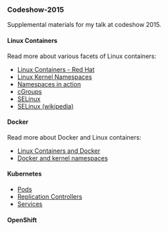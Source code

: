 ### Codeshow-2015

Supplemental materials for my talk at codeshow 2015.

#### Linux Containers

Read more about various facets of Linux containers:

-  [Linux Containers - Red Hat](https://www.redhat.com/en/insights/containers)
-  [Linux Kernel Namespaces](http://man7.org/linux/man-pages/man7/namespaces.7.html)
-  [Namespaces in action](https://lwn.net/Articles/531114/)
-  [cGroups](https://www.kernel.org/doc/Documentation/cgroups/cgroups.txt)
-  [SELinux](http://selinuxproject.org/page/Main_Page)
-  [SELinux (wikipedia)](http://en.wikipedia.org/wiki/Security-Enhanced_Linux)

#### Docker

Read more about Docker and Linux containers:

-  [Linux Containers and Docker](https://access.redhat.com/documentation/en-US/Red_Hat_Enterprise_Linux/7/html/7.0_Release_Notes/chap-Red_Hat_Enterprise_Linux-7.0_Release_Notes-Linux_Containers_with_Docker_Format.html)
-  [Docker and kernel namespaces](http://crosbymichael.com/creating-containers-part-1.html)

#### Kubernetes

-  [Pods](https://github.com/GoogleCloudPlatform/kubernetes/blob/master/docs/pods.md)
-  [Replication Controllers](https://github.com/GoogleCloudPlatform/kubernetes/blob/master/docs/replication-controller.md)
-  [Services](https://github.com/GoogleCloudPlatform/kubernetes/blob/master/docs/services.md)

#### OpenShift
